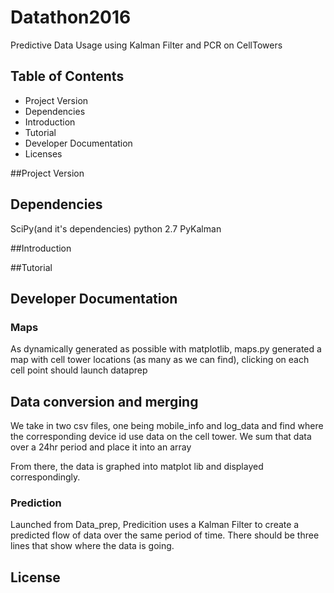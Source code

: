 # Datathon2016
Predictive Data Usage using Kalman Filter and PCR on CellTowers

## Table of Contents

 * Project Version
 * Dependencies
 * Introduction
 * Tutorial
 * Developer Documentation
 * Licenses 


##Project Version

## Dependencies
SciPy(and it's dependencies)
python 2.7
PyKalman


##Introduction


##Tutorial



## Developer Documentation


### Maps

As dynamically generated as possible with matplotlib, maps.py generated a map with cell tower locations (as many as we can find), clicking on each cell point should launch dataprep


## Data conversion and merging
We take in two csv files, one being mobile_info and log_data and find where the corresponding device id use data on the cell tower. We sum that data over a 24hr period and place it into an array

From there, the data is graphed into matplot lib and displayed correspondingly.

### Prediction

Launched from Data_prep, Predicition uses a Kalman Filter to create a predicted flow of data over the same period of time. There should be three lines that show where the data is going.


## License